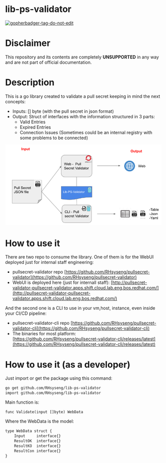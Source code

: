 # lib-ps-validator

<a href='https://github.com/jpoles1/gopherbadger' target='_blank'>![gopherbadger-tag-do-not-edit](https://img.shields.io/badge/Go%20Coverage-94%25-brightgreen.svg?longCache=true&style=flat)</a>

# Disclaimer

This repository and its contents are completely **UNSUPPORTED** in any way and are not part of official documentation.

# Description
This is a go library created to validate a pull secret keeping in mind the next concepts:

+ Inputs: [] byte (with the pull secret in json format)
+ Output: Struct of interfaces with the information structured in 3 parts:
    + Valid Entries
    + Expired Entries
    + Connection Issues (Sometimes could be an internal registry with some problems to be connected)
  
![img.png](img.png)

# How to use it
There are two repo to consume the library. One of them is for the WebUI deployed just for internal staff engineering:

+ pullsecret-validator repo [https://github.com/RHsyseng/pullsecret-validator](https://github.com/RHsyseng/pullsecret-validator)
+ WebUI is deployed here (just for internall staff): [http://pullsecret-validator-pullsecret-validator.apps.shift.cloud.lab.eng.bos.redhat.com/](http://pullsecret-validator-pullsecret-validator.apps.shift.cloud.lab.eng.bos.redhat.com/)

And the second one is a CLI to use in your vm,host, instance, even inside your CI/CD pipeline:

+ pullsecret-validator-cli repo [https://github.com/RHsyseng/pullsecret-validator-cli](https://github.com/RHsyseng/pullsecret-validator-cli)
+ The binaries for most platform: [https://github.com/RHsyseng/pullsecret-validator-cli/releases/latest](https://github.com/RHsyseng/pullsecret-validator-cli/releases/latest)


# How to use it (as a developer)
Just import or get the package using this command:

```golang
go get github.com/RHsyseng/lib-ps-validator
import github.com/RHsyseng/lib-ps-validator
```
Main function is:
```golang
func Validate(input []byte) WebData 
```

Where the WebData is the model:
```golang
type WebData struct {
	Input     interface{}
	ResultOK  interface{}
	ResultKO  interface{}
	ResultCon interface{}
}
```


